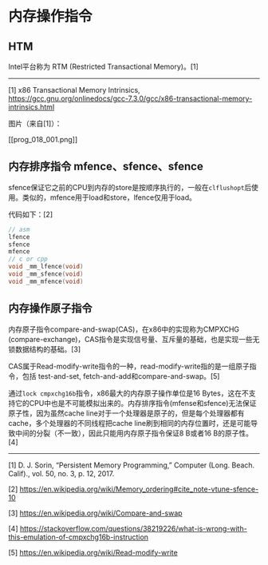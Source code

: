 # 内存操作指令
## HTM

Intel平台称为 RTM (Restricted Transactional Memory)。[1]

---
[1]  x86 Transactional Memory Intrinsics, https://gcc.gnu.org/onlinedocs/gcc-7.3.0/gcc/x86-transactional-memory-intrinsics.html

图片（来自[1]）：

[[prog_018_001.png]]

## 内存排序指令 mfence、sfence、sfence

sfence保证它之前的CPU到内存的store是按顺序执行的，一般在`clflushopt`后使用。类似的，mfence用于load和store，lfence仅用于load。

代码如下：[2]
```cpp
// asm
lfence
sfence
mfence
// c or cpp
void _mm_lfence(void)
void _mm_sfence(void)
void _mm_mfence(void)
```

## 内存操作原子指令

内存原子指令compare-and-swap(CAS)，在x86中的实现称为CMPXCHG (compare-exchange)，CAS指令是实现信号量、互斥量的基础，也是实现一些无锁数据结构的基础。[3]

CAS属于Read-modify-write指令的一种，read-modify-write指的是一组原子指令，包括 test-and-set, fetch-and-add和compare-and-swap。[5]

通过`lock cmpxchg16b`指令，x86最大的内存原子操作单位是16 Bytes，这在不支持它的CPU中也是不可能模拟出来的。内存排序指令(mfense和sfence)无法保证原子性，因为虽然cache line对于一个处理器是原子的，但是每个处理器都有cache，多个处理器的不同线程把cache line刷到相同的内存位置时，还是可能导致中间的分裂（不一致），因此只能用内存原子指令保证8 B或者16 B的原子性。[4]

--- 
[1] D. J. Sorin, “Persistent Memory Programming,” Computer (Long. Beach. Calif)., vol. 50, no. 3, p. 12, 2017.

[2] https://en.wikipedia.org/wiki/Memory_ordering#cite_note-vtune-sfence-10

[3] https://en.wikipedia.org/wiki/Compare-and-swap

[4] https://stackoverflow.com/questions/38219226/what-is-wrong-with-this-emulation-of-cmpxchg16b-instruction

[5] https://en.wikipedia.org/wiki/Read-modify-write